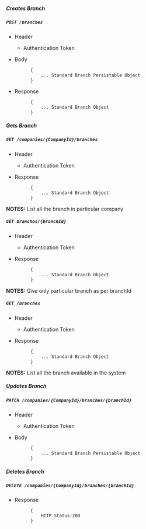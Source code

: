 ##### Creates Branch

##### `POST /branches`
+ Header
	- Authentication Token


+ Body

            {
                ... Standard Branch Persistable Object
            }
            
+ Response

            {
                ... Standard Branch Object
            }
    

##### Gets Branch           
            
##### `GET /companies/{CompanyId}/branches`
+ Header 
	- Authentication Token

+ Response

			{
				... Standard Branch Object
			}

**NOTES:** List all the branch in particular company 

##### `GET branches/{branchId}`
+ Header
	- Authentication Token

+ Response 

			{
				... Standard Branch Object
			} 

**NOTES:** Give only particular branch as per branchId  


##### `GET /branches`
+ Header
	- Authentication Token

+ Response

            {
                ... Standard Branch Object
            }
            
**NOTES:** List all the branch available in the system


##### Updates Branch    
       
##### `PATCH /companies/{CompanyId}/branches/{branchId}`
+ Header
	- Authentication Token

+ Body

            {
                ... Standard Branch Persistable Object
            }
            
            
##### Deletes Branch    
       
##### `DELETE /companies/{CompanyId}/branches/{branchId}`
+ Response

			{
				HTTP_Status:200
			}